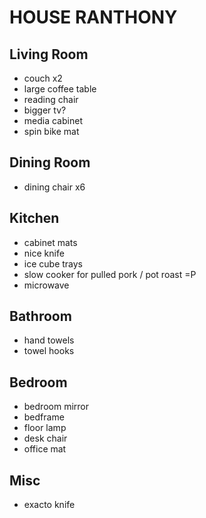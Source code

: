 HOUSE RANTHONY
==============

## Living Room

* couch x2
* large coffee table
* reading chair
* bigger tv?
* media cabinet
* spin bike mat

## Dining Room

* dining chair x6

## Kitchen

* cabinet mats
* nice knife
* ice cube trays
* slow cooker for pulled pork / pot roast =P
* microwave

## Bathroom

* hand towels
* towel hooks

## Bedroom

* bedroom mirror
* bedframe
* floor lamp
* desk chair
* office mat

## Misc

* exacto knife
